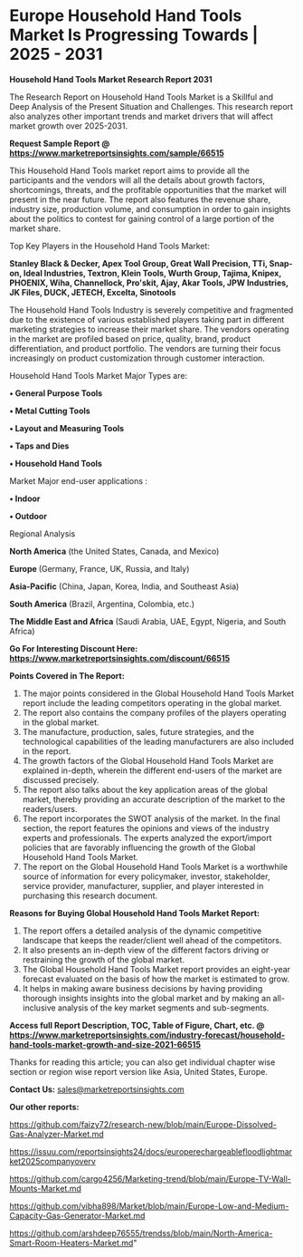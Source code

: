 # Europe Household Hand Tools Market Is Progressing Towards | 2025 - 2031

<strong>Household Hand Tools Market Research Report 2031</strong>

The Research Report on Household Hand Tools Market is a Skillful and Deep Analysis of the Present Situation and Challenges. This research report also analyzes other important trends and market drivers that will affect market growth over 2025-2031.

<strong>Request Sample Report @ <a href=https://www.marketreportsinsights.com/sample/66515>https://www.marketreportsinsights.com/sample/66515</a></strong>

This Household Hand Tools market report aims to provide all the participants and the vendors will all the details about growth factors, shortcomings, threats, and the profitable opportunities that the market will present in the near future. The report also features the revenue share, industry size, production volume, and consumption in order to gain insights about the politics to contest for gaining control of a large portion of the market share.

Top Key Players in the Household Hand Tools Market:

<strong>Stanley Black & Decker, Apex Tool Group, Great Wall Precision, TTi, Snap-on, Ideal Industries, Textron, Klein Tools, Wurth Group, Tajima, Knipex, PHOENIX, Wiha, Channellock, Pro&#39;skit, Ajay, Akar Tools, JPW Industries, JK Files, DUCK, JETECH, Excelta, Sinotools</strong>

The Household Hand Tools Industry is severely competitive and fragmented due to the existence of various established players taking part in different marketing strategies to increase their market share. The vendors operating in the market are profiled based on price, quality, brand, product differentiation, and product portfolio. The vendors are turning their focus increasingly on product customization through customer interaction.

Household Hand Tools Market Major Types are:

<strong>• General Purpose Tools

• Metal Cutting Tools

• Layout and Measuring Tools

• Taps and Dies

• Household Hand Tools</strong>

Market Major end-user applications :

<strong>• Indoor

• Outdoor</strong>

Regional Analysis

</u><strong><b>North America</b></strong> (the United States, Canada, and Mexico)

<strong><b>Europe </b></strong>(Germany, France, UK, Russia, and Italy)

<strong><b>Asia-Pacific</b></strong> (China, Japan, Korea, India, and Southeast Asia)

<strong><b>South America</b></strong> (Brazil, Argentina, Colombia, etc.)

<strong><b>The Middle East and Africa</b></strong> (Saudi Arabia, UAE, Egypt, Nigeria, and South Africa)

<strong>Go For Interesting Discount Here: <a href=https://www.marketreportsinsights.com/discount/66515>https://www.marketreportsinsights.com/discount/66515</a></strong>

<strong>Points Covered in The Report:</strong>
<ol>
  <li>The major points considered in the Global Household Hand Tools Market report include the leading competitors operating in the global market.</li>
  <li>The report also contains the company profiles of the players operating in the global market.</li>
  <li>The manufacture, production, sales, future strategies, and the technological capabilities of the leading manufacturers are also included in the report.</li>
  <li>The growth factors of the Global Household Hand Tools Market are explained in-depth, wherein the different end-users of the market are discussed precisely.</li>
  <li>The report also talks about the key application areas of the global market, thereby providing an accurate description of the market to the readers/users.</li>
  <li>The report incorporates the SWOT analysis of the market. In the final section, the report features the opinions and views of the industry experts and professionals. The experts analyzed the export/import policies that are favorably influencing the growth of the Global Household Hand Tools Market.</li>
  <li>The report on the Global Household Hand Tools Market is a worthwhile source of information for every policymaker, investor, stakeholder, service provider, manufacturer, supplier, and player interested in purchasing this research document.</li>
</ol>
<strong>Reasons for Buying Global Household Hand Tools Market Report:</strong>

<ol>
  <li>The report offers a detailed analysis of the dynamic competitive landscape that keeps the reader/client well ahead of the competitors.</li>
  <li>It also presents an in-depth view of the different factors driving or restraining the growth of the global market.</li>
  <li>The Global Household Hand Tools Market report provides an eight-year forecast evaluated on the basis of how the market is estimated to grow.</li>
  <li>It helps in making aware business decisions by having providing thorough insights insights into the global market and by making an all-inclusive analysis of the key market segments and sub-segments.</li>
</ol>
<strong>Access full Report Description, TOC, Table of Figure, Chart, etc. @ <a href=https://www.marketreportsinsights.com/industry-forecast/household-hand-tools-market-growth-and-size-2021-66515>https://www.marketreportsinsights.com/industry-forecast/household-hand-tools-market-growth-and-size-2021-66515</a></strong>


Thanks for reading this article; you can also get individual chapter wise section or region wise report version like Asia, United States, Europe.

<strong>Contact Us:</strong>
sales@marketreportsinsights.com

<strong>Our other reports:</strong>

<a href=https://github.com/faizy72/research-new/blob/main/Europe-Dissolved-Gas-Analyzer-Market.md>https://github.com/faizy72/research-new/blob/main/Europe-Dissolved-Gas-Analyzer-Market.md</a>

<a href=https://issuu.com/reportsinsights24/docs/europerechargeablefloodlightmarket2025companyoverv>https://issuu.com/reportsinsights24/docs/europerechargeablefloodlightmarket2025companyoverv</a>

<a href=https://github.com/cargo4256/Marketing-trend/blob/main/Europe-TV-Wall-Mounts-Market.md>https://github.com/cargo4256/Marketing-trend/blob/main/Europe-TV-Wall-Mounts-Market.md</a>

<a href=https://github.com/vibha898/Market/blob/main/Europe-Low-and-Medium-Capacity-Gas-Generator-Market.md>https://github.com/vibha898/Market/blob/main/Europe-Low-and-Medium-Capacity-Gas-Generator-Market.md</a>

<a href=https://github.com/arshdeep76555/trendss/blob/main/North-America-Smart-Room-Heaters-Market.md>https://github.com/arshdeep76555/trendss/blob/main/North-America-Smart-Room-Heaters-Market.md</a>"
